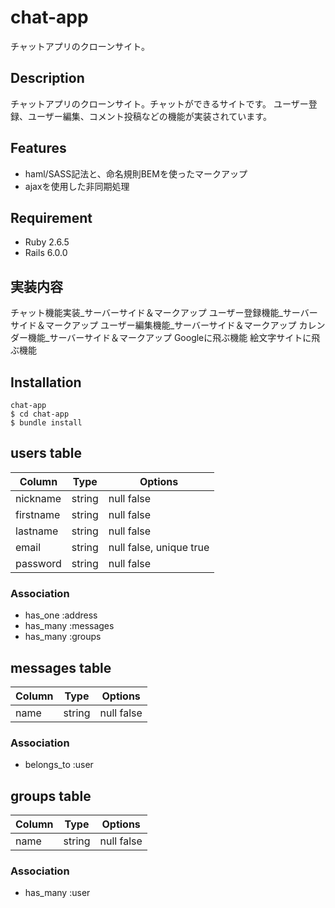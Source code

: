 # chat-app
チャットアプリのクローンサイト。

## Description
チャットアプリのクローンサイト。チャットができるサイトです。
ユーザー登録、ユーザー編集、コメント投稿などの機能が実装されています。


## Features

- haml/SASS記法と、命名規則BEMを使ったマークアップ
- ajaxを使用した非同期処理

## Requirement

- Ruby 2.6.5
- Rails 6.0.0

## 実装内容
チャット機能実装_サーバーサイド＆マークアップ
ユーザー登録機能_サーバーサイド＆マークアップ
ユーザー編集機能_サーバーサイド＆マークアップ
カレンダー機能_サーバーサイド＆マークアップ
Googleに飛ぶ機能
絵文字サイトに飛ぶ機能

## Installation
    chat-app
    $ cd chat-app
    $ bundle install

## users table
|Column|Type|Options|
|------|----|-------|
|nickname|string|null false|
|firstname|string|null false|
|lastname|string|null false|
|email|string|null false, unique true|
|password|string|null false|

### Association
- has_one :address
- has_many :messages
- has_many :groups

## messages table
|Column|Type|Options|
|------|----|-------|
|name|string|null false|

### Association
- belongs_to :user

## groups table
|Column|Type|Options|
|------|----|-------|
|name|string|null false|

### Association
- has_many :user

